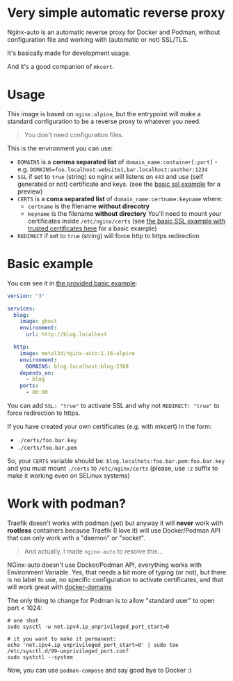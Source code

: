 # Very simple automatic reverse proxy

Nginx-auto is an automatic reverse proxy for Docker and Podman, without configuration file and working with (automatic or not) SSL/TLS.

It's basically made for development usage.

And it's a good companion of `mkcert`.

# Usage

This image is based on `nginx:alpine`, but the entrypoint will make a standard configuration to be a reverse proxy to whatever you need. 

> You don't need configuration files.

This is the environment you can use:

- `DOMAINS` is a **comma separated list** of `domain_name:container[:port]` - e.g.
`DOMAINS=foo.localhost:website1,bar.localhost:another:1234`
- `SSL` if set to `true` (string) so nginx will listens on `443` and use (self generated or not) certificate and keys. (see the [basic ssl example](https://github.com/metal3d/nginx-auto/examples/basic-ssl) for a preview)
- `CERTS` is a **coma separated list** of `domain_name:certname:keyname` where:
    - `certname` is the filename **without direcotry**
    - `keyname` is the filename **without directory**
    You'll need to mount your certificates inside `/etc/nginx/certs` (see [the basic SSL example with trusted certificates here](https://github.com/metal3d/nginx-auto/examples/basic-ssl-trust) for a basic example)
- `REDIRECT` if set to `true` (string) will force http to https redirection


# Basic example

You can see it in [the provided basic example](https://github.com/metal3d/nginx-auto/examples/basic):

```yaml
version: "3"

services:
  blog:
    image: ghost
    environment:
      url: http://blog.localhost

  http:
    image: metal3d/nginx-auto:1.16-alpine
    environment:
      DOMAINS: blog.localhost:blog:2368
    depends_on:
      - blog
    ports:
      - 80:80

```

You can add `SSL: "true"` to activate SSL and why not `REDIRECT: "true"` to force redirection to https.

If you have created your own certificates (e.g. with mkcert) in the form:

- `./certs/foo.bar.key`
- `./certs/foo.bar.pem`

So, your `CERTS` variable should be: `blog.localhots:foo.bar.pem:foo.bar.key` and you must mount `./certs` to `/etc/nginx/certs` (please, use `:z` suffix to make it working even on SELinux systems)

# Work with podman?

Traefik doesn't works with podman (yet) but anyway it will **never** work with **rootless** containers because Traefik (I love it) will use Docker/Podman API that can only work with a "daemon" or "socket". 

> And actually, I made `nginx-auto` to resolve this...

NGinx-auto doesn't use Docker/Podman API, everything works with Environment Variable. Yes, that needs a bit more of typing (or not), but there is no label to use, no specific configuration to activate certificates, and that will work great with [docker-domains](https://github.com/metal3d/docker-domains)

The only thing to change for Podman is to allow "standard user" to open port < 1024:

```
# one shot
sudo sysctl -w net.ipv4.ip_unprivileged_port_start=0

# it you want to make it permanent:
echo 'net.ipv4.ip_unprivileged_port_start=0' | sudo tee /etc/sysctl.d/99-unprivileged_port.conf
sudo systctl --system
```

Now, you can use `podman-compose` and say good bye to Docker :)
